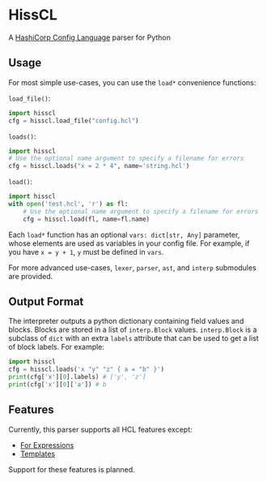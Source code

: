 # HissCL

A [HashiCorp Config Language](https://github.com/hashicorp/hcl) parser for Python

## Usage

For most simple use-cases, you can use the `load*` convenience functions:

`load_file()`:
```python
import hisscl
cfg = hisscl.load_file("config.hcl")
```

`loads()`:
```python
import hisscl
# Use the optional name argument to specify a filename for errors
cfg = hisscl.loads("x = 2 * 4", name='string.hcl')
```

`load()`:
```python
import hisscl
with open('test.hcl', 'r') as fl:
    # Use the optional name argument to specify a filename for errors
    cfg = hisscl.load(fl, name=fl.name)
```

Each `load*` function has an optional `vars: dict[str, Any]` parameter, whose elements are used as variables in your config file. For example, if you have `x = y + 1`, `y` must be defined in `vars`.

For more advanced use-cases, `lexer`, `parser`, `ast`, and `interp` submodules are provided.

## Output Format

The interpreter outputs a python dictionary containing field values and blocks. Blocks are stored in a list of `interp.Block` values. `interp.Block` is a subclass of `dict` with an extra `labels` attribute that can be used to get a list of block labels. For example:

```python
import hisscl
cfg = hisscl.loads('x "y" "z" { a = "b" }')
print(cfg['x'][0].labels) # ['y', 'z']
print(cfg['x'][0]['a']) # b
```

## Features

Currently, this parser supports all HCL features except:

- [For Expressions](https://github.com/hashicorp/hcl/blob/main/hclsyntax/spec.md#for-expressions)
- [Templates](https://github.com/hashicorp/hcl/blob/main/hclsyntax/spec.md#templates)

Support for these features is planned.